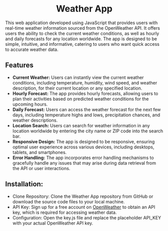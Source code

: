 <h1 align="center"> Weather App </h1>

This web application developed using JavaScript that provides users with real-time weather information sourced from the OpenWeather API. It offers users the ability to check the current weather conditions, as well as hourly and daily forecasts for any location worldwide. The app is designed to be simple, intuitive, and informative, catering to users who want quick access to accurate weather data.

## __Features__
* __Current Weather:__ Users can instantly view the current weather conditions, including temperature, humidity, wind speed, and weather description, for their current location or any specified location.
* __Hourly Forecast:__ The app provides hourly forecasts, allowing users to plan their activities based on predicted weather conditions for the upcoming hours.
* __Daily Forecast:__ Users can access the weather forecast for the next few days, including temperature highs and lows, precipitation chances, and weather descriptions.
* __Location Search:__ Users can search for weather information in any location worldwide by entering the city name or ZIP code into the search bar.
* __Responsive Design:__ The app is designed to be responsive, ensuring optimal user experience across various devices, including desktops, tablets, and smartphones.
* __Error Handling:__ The app incorporates error handling mechanisms to gracefully handle any issues that may arise during data retrieval from the API or user interactions.
## __Installation:__
* Clone Repository: Clone the Weather App repository from GitHub or download the source code files to your local machine.
* API Key: Sign up for a free account on [OpenWeather](https://openweathermap.org/) to obtain an API key, which is required for accessing weather data.
* Configuration: Open the key.js file and replace the placeholder API_KEY with your actual OpenWeather API key.

